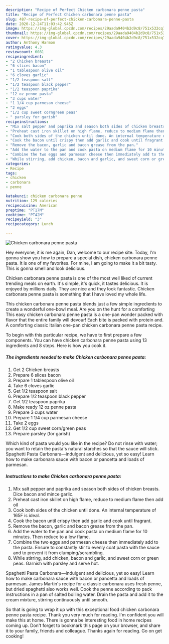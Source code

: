 ```yaml
---
description: "Recipe of Perfect Chicken carbonara penne pasta"
title: "Recipe of Perfect Chicken carbonara penne pasta"
slug: 487-recipe-of-perfect-chicken-carbonara-penne-pasta
date: 2020-12-24T11:03:42.945Z
image: https://img-global.cpcdn.com/recipes/29aada9404b2d9c8/751x532cq70/chicken-carbonara-penne-pasta-recipe-main-photo.jpg
thumbnail: https://img-global.cpcdn.com/recipes/29aada9404b2d9c8/751x532cq70/chicken-carbonara-penne-pasta-recipe-main-photo.jpg
cover: https://img-global.cpcdn.com/recipes/29aada9404b2d9c8/751x532cq70/chicken-carbonara-penne-pasta-recipe-main-photo.jpg
author: Anthony Harmon
ratingvalue: 4.3
reviewcount: 6081
recipeingredient:
- "2 Chicken breasts"
- "6 slices bacon"
- "1 tablespoon olive oil"
- "6 cloves garlic"
- "1/2 teaspoon salt"
- "1/2 teaspoon black pepper"
- "1/2 teaspoon paprika"
- "12 oz penne pasta"
- "3 cups water"
- "1 1/4 cup parmesan cheese"
- "2 eggs"
- "1/2 cup sweet corngreen peas"
- " parsley for garish"
recipeinstructions:
- "Mix salt pepper and paprika and season both sides of chicken breasts. Dice bacon and mince garlic."
- "Preheat cast iron skillet on high flame, reduce to medium flame then add oil"
- "Cook both sides of the chicken until done. An internal temperature of 165F is ideal."
- "Cook the bacon until crispy then add garlic and cook until fragrant."
- "Remove the bacon, garlic and bacon grease from the pan."
- "Add the water to the pan and cook pasta on medium flame for 10 minutes. Then reduce to a low flame."
- "Combine the two eggs and parmesan cheese then immediately add to the pasta. Ensure to constantly stir to evenly coat pasta with the sauce and to prevent it from clumping/scrambling."
- "While stirring, add chicken, bacon and garlic, and sweet corn or green peas. Garnish with parsley and serve hot."
categories:
- Recipe
tags:
- chicken
- carbonara
- penne

katakunci: chicken carbonara penne 
nutrition: 129 calories
recipecuisine: American
preptime: "PT17M"
cooktime: "PT42M"
recipeyield: "3"
recipecategory: Lunch

---
```



![Chicken carbonara penne pasta](https://img-global.cpcdn.com/recipes/29aada9404b2d9c8/751x532cq70/chicken-carbonara-penne-pasta-recipe-main-photo.jpg)

Hey everyone, it is me again, Dan, welcome to our recipe site. Today, I'm gonna show you how to prepare a special dish, chicken carbonara penne pasta. It is one of my favorites. For mine, I am going to make it a bit tasty. This is gonna smell and look delicious.

Chicken carbonara penne pasta is one of the most well liked of current trending meals on earth. It's simple, it's quick, it tastes delicious. It is enjoyed by millions daily. They are nice and they look fantastic. Chicken carbonara penne pasta is something that I have loved my whole life.

This chicken carbonara penne pasta blends just a few simple ingredients to create a wonderful one-bowl meal. Are you on the hunt for a comforting This easy chicken carbonara penne pasta is a one-pan wonder packed with flavor that the entire family will devour! Each bite is packed with protein and. A comforting classic Italian one-pan chicken carbonara penne pasta recipe.


To begin with this particular recipe, we have to first prepare a few components. You can have chicken carbonara penne pasta using 13 ingredients and 8 steps. Here is how you cook it.

<!--inarticleads1-->

##### The ingredients needed to make Chicken carbonara penne pasta:

1. Get 2 Chicken breasts
1. Prepare 6 slices bacon
1. Prepare 1 tablespoon olive oil
1. Take 6 cloves garlic
1. Get 1/2 teaspoon salt
1. Prepare 1/2 teaspoon black pepper
1. Get 1/2 teaspoon paprika
1. Make ready 12 oz penne pasta
1. Prepare 3 cups water
1. Prepare 1 1/4 cup parmesan cheese
1. Take 2 eggs
1. Get 1/2 cup sweet corn/green peas
1. Prepare  parsley (for garish)


Which kind of pasta would you like in the recipe? Do not rinse with water; you want to retain the pasta&#39;s natural starches so that the sauce will stick. Spaghetti Pasta Carbonara—indulgent and delicious, yet so easy! Learn how to make carbonara sauce with bacon or pancetta and loads of parmesan. 

<!--inarticleads2-->

##### Instructions to make Chicken carbonara penne pasta:

1. Mix salt pepper and paprika and season both sides of chicken breasts. Dice bacon and mince garlic.
1. Preheat cast iron skillet on high flame, reduce to medium flame then add oil
1. Cook both sides of the chicken until done. An internal temperature of 165F is ideal.
1. Cook the bacon until crispy then add garlic and cook until fragrant.
1. Remove the bacon, garlic and bacon grease from the pan.
1. Add the water to the pan and cook pasta on medium flame for 10 minutes. Then reduce to a low flame.
1. Combine the two eggs and parmesan cheese then immediately add to the pasta. Ensure to constantly stir to evenly coat pasta with the sauce and to prevent it from clumping/scrambling.
1. While stirring, add chicken, bacon and garlic, and sweet corn or green peas. Garnish with parsley and serve hot.


Spaghetti Pasta Carbonara—indulgent and delicious, yet so easy! Learn how to make carbonara sauce with bacon or pancetta and loads of parmesan. James Martin&#39;s recipe for a classic carbonara uses fresh penne, but dried spaghetti also works well. Cook the penne according to pack instructions in a pan of salted boiling water. Drain the pasta and add it to the cream mixture, stirring continuously until smooth. 

So that is going to wrap it up with this exceptional food chicken carbonara penne pasta recipe. Thank you very much for reading. I'm confident you will make this at home. There is gonna be interesting food in home recipes coming up. Don't forget to bookmark this page on your browser, and share it to your family, friends and colleague. Thanks again for reading. Go on get cooking!
